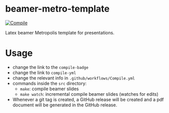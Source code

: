 # beamer-metro-template
[![Compile][compile-badge]][compile-yml]

Latex beamer Metropolis template for presentations.


# Usage
- change the link to the `compile-badge`
- change the link to `compile-yml`
- change the relevant info in `.github/workflows/Compile.yml`
- commands inside the `src` directory:
    - `make`: compile beamer slides
    - `make watch`: incremental compile beamer slides (watches for edits)
- Whenever a git tag is created, a GitHub release will be created and a pdf
  document will be generated in the GitHub release.


[compile-badge]: https://github.com/luiarthur/beamer-metro-template/actions/workflows/Compile.yml/badge.svg
[compile-yml]: https://github.com/luiarthur/beamer-metro-template/actions/workflows/Compile.yml
